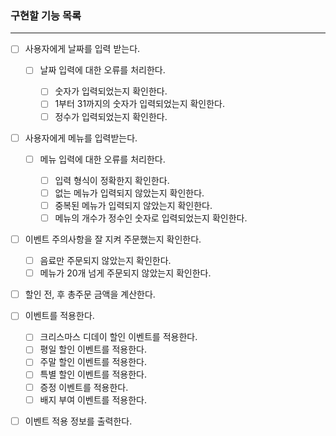 ### 구현할 기능 목록

---

- [ ] 사용자에게 날짜를 입력 받는다.

  - [ ] 날짜 입력에 대한 오류를 처리한다.

    - [ ] 숫자가 입력되었는지 확인한다.
    - [ ] 1부터 31까지의 숫자가 입력되었는지 확인한다.
    - [ ] 정수가 입력되었는지 확인한다.

- [ ] 사용자에게 메뉴를 입력받는다.

  - [ ] 메뉴 입력에 대한 오류를 처리한다.

    - [ ] 입력 형식이 정확한지 확인한다.
    - [ ] 없는 메뉴가 입력되지 않았는지 확인한다.
    - [ ] 중복된 메뉴가 입력되지 않았는지 확인한다.
    - [ ] 메뉴의 개수가 정수인 숫자로 입력되었는지 확인한다.

- [ ] 이벤트 주의사항을 잘 지켜 주문했는지 확인한다.

  - [ ] 음료만 주문되지 않았는지 확인한다.
  - [ ] 메뉴가 20개 넘게 주문되지 않았는지 확인한다.

- [ ] 할인 전, 후 총주문 금액을 계산한다.
- [ ] 이벤트를 적용한다.

  - [ ] 크리스마스 디데이 할인 이벤트를 적용한다.
  - [ ] 평일 할인 이벤트를 적용한다.
  - [ ] 주말 할인 이벤트를 적용한다.
  - [ ] 특별 할인 이벤트를 적용한다.
  - [ ] 증정 이벤트를 적용한다.
  - [ ] 배지 부여 이벤트를 적용한다.

- [ ] 이벤트 적용 정보를 출력한다.
